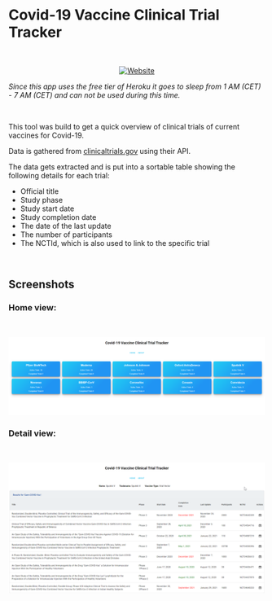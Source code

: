 # Covid-19 Vaccine Clinical Trial Tracker

<br/>

<div align="center">
  <a href="https://c19-vaccine-trials.herokuapp.com/">
  
  ![Website](https://img.shields.io/website?url=https%3A%2F%2Fc19-vaccine-trials.herokuapp.com%2F)
  </a>
</div>

*Since this app uses the free tier of Heroku it goes to sleep from 1 AM (CET) - 7 AM (CET) and can not be used during this time.*

<br>

This tool was build to get a quick overview of clinical trials of current vaccines for Covid-19.

Data is gathered from [clinicaltrials.gov](https://www.clinicaltrials.gov) using their API.

The data gets extracted and is put into a sortable table showing the following details for each trial:

- Official title
- Study phase
- Study start date
- Study completion date
- The date of the last update
- The number of participants
- The NCTId, which is also used to link to the specific trial

<br>

## Screenshots

### Home view:

<br>

![Screenshot home](/img/home.png)

### Detail view:

<br>

![Screenshot table](/img/table.png)
